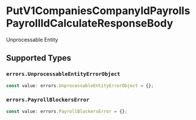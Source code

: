 # PutV1CompaniesCompanyIdPayrollsPayrollIdCalculateResponseBody

Unprocessable Entity


## Supported Types

### `errors.UnprocessableEntityErrorObject`

```typescript
const value: errors.UnprocessableEntityErrorObject = {};
```

### `errors.PayrollBlockersError`

```typescript
const value: errors.PayrollBlockersError = {};
```

